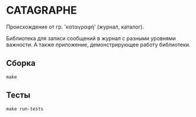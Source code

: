 # CATAGRAPHE
Происхождение от гр. 'καταγραφή' (журнал, каталог).

Библиотека для записи сообщений в журнал с разными уровнями важности. А также
приложение, демонстрирующее работу библиотеки.

## Сборка
```console
make
```

## Тесты
```console
make run-tests
```

